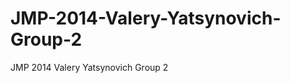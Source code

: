 JMP-2014-Valery-Yatsynovich-Group-2
===================================

JMP 2014 Valery Yatsynovich Group 2
